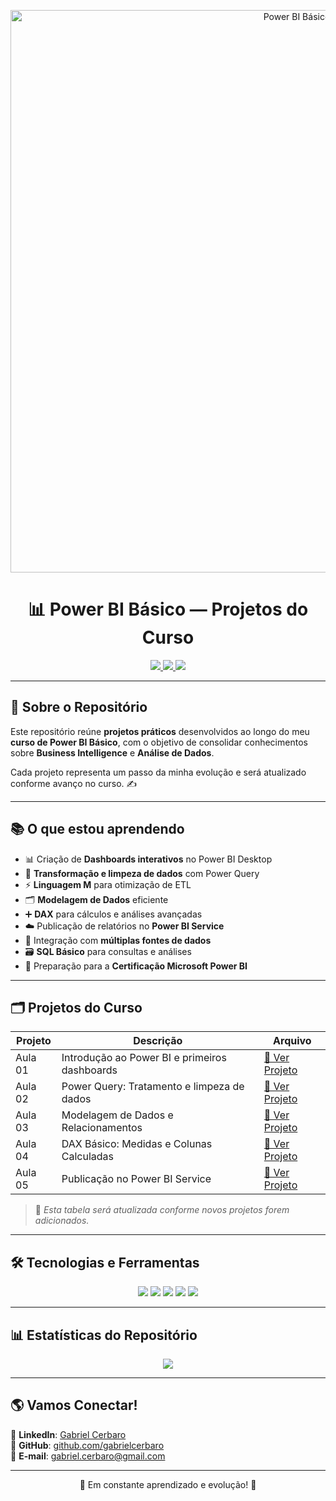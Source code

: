 <!-- Banner Personalizado -->
<p align="center">
  <img src="https://raw.githubusercontent.com/gabrielcerbaro/PowerBiBasico/main/assets/banner-powerbi.png" alt="Power BI Básico" width="900px">
</p>

<h1 align="center">📊 Power BI Básico — Projetos do Curso</h1>

<p align="center">
  <a href="https://powerbi.microsoft.com/">
    <img src="https://img.shields.io/badge/Power%20BI-Data%20Analytics-yellow?style=for-the-badge&logo=powerbi">
  </a>
  <a href="https://github.com/gabrielcerbaro/PowerBiBasico">
    <img src="https://img.shields.io/badge/Status-Em%20Andamento-blue?style=for-the-badge">
  </a>
  <a href="https://linkedin.com/in/gabriel-cerbaro-4703b4239/">
    <img src="https://img.shields.io/badge/LinkedIn-Conectar-blue?style=for-the-badge&logo=linkedin">
  </a>
</p>

---

## 🚀 Sobre o Repositório
Este repositório reúne **projetos práticos** desenvolvidos ao longo do meu **curso de Power BI Básico**, com o objetivo de consolidar conhecimentos sobre **Business Intelligence** e **Análise de Dados**.

Cada projeto representa um passo da minha evolução e será atualizado conforme avanço no curso. ✍️

---

## 📚 O que estou aprendendo
- 📊 Criação de **Dashboards interativos** no Power BI Desktop  
- 🔄 **Transformação e limpeza de dados** com Power Query  
- ⚡ **Linguagem M** para otimização de ETL  
- 🗂️ **Modelagem de Dados** eficiente  
- ➕ **DAX** para cálculos e análises avançadas  
- ☁️ Publicação de relatórios no **Power BI Service**  
- 🔗 Integração com **múltiplas fontes de dados**  
- 🗃️ **SQL Básico** para consultas e análises  
- 🎯 Preparação para a **Certificação Microsoft Power BI**

---

## 🗂️ Projetos do Curso
| **Projeto** | **Descrição** | **Arquivo** |
|------------|---------------|-------------|
| Aula 01 | Introdução ao Power BI e primeiros dashboards | [🔗 Ver Projeto](./aula01.pbix) |
| Aula 02 | Power Query: Tratamento e limpeza de dados | [🔗 Ver Projeto](./aula02.pbix) |
| Aula 03 | Modelagem de Dados e Relacionamentos | [🔗 Ver Projeto](./aula03.pbix) |
| Aula 04 | DAX Básico: Medidas e Colunas Calculadas | [🔗 Ver Projeto](./aula04.pbix) |
| Aula 05 | Publicação no Power BI Service | [🔗 Ver Projeto](./aula05.pbix) |

> 📌 *Esta tabela será atualizada conforme novos projetos forem adicionados.*

---

## 🛠️ Tecnologias e Ferramentas
<p align="center">
  <img src="https://img.shields.io/badge/-Power%20BI-yellow?style=for-the-badge&logo=powerbi&logoColor=black" />
  <img src="https://img.shields.io/badge/-Power%20Query-green?style=for-the-badge" />
  <img src="https://img.shields.io/badge/-DAX-blue?style=for-the-badge" />
  <img src="https://img.shields.io/badge/-SQL-lightgrey?style=for-the-badge&logo=postgresql" />
  <img src="https://img.shields.io/badge/-Excel-217346?style=for-the-badge&logo=microsoft-excel&logoColor=white" />
</p>

---

## 📊 Estatísticas do Repositório
<p align="center">
  <img src="https://github-readme-stats.vercel.app/api/pin/?username=gabrielcerbaro&repo=PowerBiBasico&theme=radical" />
</p>

---

## 🌎 Vamos Conectar!
💼 **LinkedIn**: [Gabriel Cerbaro](https://www.linkedin.com/in/gabriel-cerbaro-4703b4239/)  
📌 **GitHub**: [github.com/gabrielcerbaro](https://github.com/gabrielcerbaro)  
📧 **E-mail**: gabriel.cerbaro@gmail.com  

---
<p align="center">🚀 Em constante aprendizado e evolução! 🚀</p>
